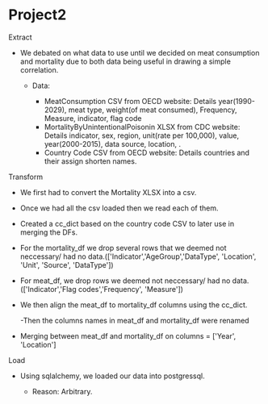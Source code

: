# Project2


Extract 

- We debated on what data to use until we decided on meat consumption and mortality due to both data being useful in drawing a simple correlation. 
    
    - Data:
        
        - MeatConsumption CSV from OECD website: Details year(1990-2029), meat type, weight(of meat consumed), Frequency, Measure, indicator, flag code
        - MortalityByUnintentionalPoisonin XLSX from CDC website: Details indicator, sex, region, unit(rate per 100,000), value, year(2000-2015), data source, location, . 
        - Country Code CSV from OECD website: Details countries and their assign shorten names.

Transform

  - We first had to convert the Mortality XLSX into a csv.
  
  - Once we had all the csv loaded then we read each of them.
  
  - Created a cc_dict based on the country code CSV to later use in merging the DFs.
  
  - For the mortality_df we drop several rows that we deemed not neccessary/ had no data.(['Indicator','AgeGroup','DataType', 'Location', 'Unit', 'Source', 'DataType'])
  
  - For meat_df, we drop rows we deemed not neccessary/ had no data. (['Indicator','Flag codes','Frequency', 'Measure'])
  
  - We then align the meat_df to mortality_df columns using the cc_dict. 
  
      -Then the columns names in meat_df and mortality_df were renamed
     
  - Merging between meat_df and mortality_df on columns = ['Year', 'Location']
  
Load

  - Using sqlalchemy, we loaded our data into postgressql. 

      - Reason: Arbitrary. 
